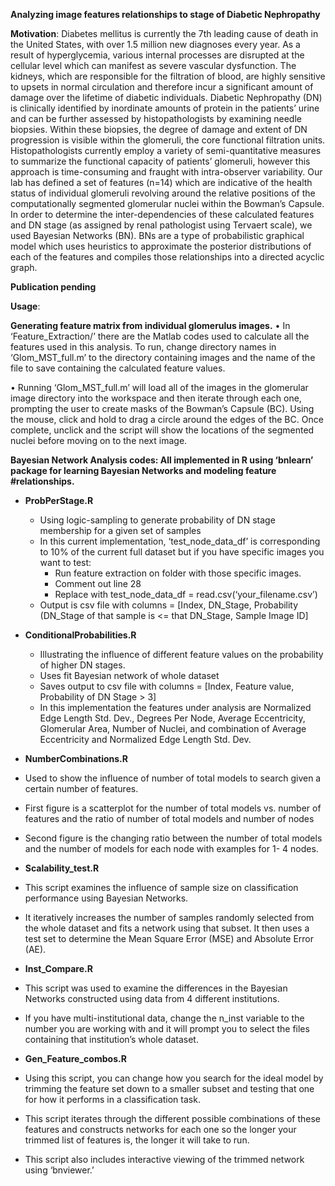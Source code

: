 **Analyzing image features relationships to stage of Diabetic Nephropathy**

**Motivation**: 
  Diabetes mellitus is currently the 7th leading cause of death in the United States, with over 1.5 million new diagnoses every year.  As a result of hyperglycemia, various internal processes are disrupted at the cellular level which can manifest as severe vascular dysfunction.  The kidneys, which are responsible for the filtration of blood, are highly sensitive to upsets in normal circulation and therefore incur a significant amount of damage over the lifetime of diabetic individuals.  Diabetic Nephropathy (DN) is clinically identified by inordinate amounts of protein in the patients’ urine and can be further assessed by histopathologists by examining needle biopsies.  Within these biopsies, the degree of damage and extent of DN progression is visible within the glomeruli, the core functional filtration units.  Histopathologists currently employ a variety of semi-quantitative measures to summarize the functional capacity of patients’ glomeruli, however this approach is time-consuming and fraught with intra-observer variability.  Our lab has defined a set of features (n=14) which are indicative of the health status of individual glomeruli revolving around the relative positions of the computationally segmented glomerular nuclei within the Bowman’s Capsule.  In order to determine the inter-dependencies of these calculated features and DN stage (as assigned by renal pathologist using Tervaert scale), we used Bayesian Networks (BN).  BNs are a type of probabilistic graphical model which uses heuristics to approximate the posterior distributions of each of the features and compiles those relationships into a directed acyclic graph.  

**Publication pending**

**Usage**:

**Generating feature matrix from individual glomerulus images.**
  •	In ‘Feature_Extraction/’ there are the Matlab codes used to calculate all the features used in this analysis.  To run, change directory names in ‘Glom_MST_full.m’ to the directory containing images and the name of the file to save containing the calculated feature values.
  
  •	Running ‘Glom_MST_full.m’ will load all of the images in the glomerular image directory into the workspace and then iterate through each one, prompting the user to create masks of the Bowman’s Capsule (BC).  Using the mouse, click and hold to drag a circle around the edges of the BC.  Once complete, unclick and the script will show the locations of the segmented nuclei before moving on to the next image.

**Bayesian Network Analysis codes: All implemented in R using ‘bnlearn’ package for learning Bayesian Networks and modeling feature #relationships.**



* **ProbPerStage.R**
  * Using logic-sampling to generate probability of DN stage membership for a given set of samples
  *	In this current implementation, ‘test_node_data_df’ is corresponding to 10% of the current full dataset but if you have specific        images you want to test:
    *	Run feature extraction on folder with those specific images.
    *	Comment out line 28
    *	Replace with test_node_data_df = read.csv(‘your_filename.csv’)
  *	Output is csv file with columns = [Index, DN_Stage, Probability (DN_Stage of that sample is <= that DN_Stage, Sample Image ID]
    
* **ConditionalProbabilities.R**
  *	Illustrating the influence of different feature values on the probability of higher DN stages.
  *	Uses fit Bayesian network of whole dataset
  *	Saves output to csv file with columns = [Index, Feature value, Probability of DN Stage > 3]
  *	In this implementation the features under analysis are Normalized Edge Length Std. Dev., Degrees Per Node, Average Eccentricity,        Glomerular Area, Number of Nuclei, and combination of Average Eccentricity and Normalized Edge Length Std. Dev. 
    
*	**NumberCombinations.R**
   *	Used to show the influence of number of total models to search given a certain number of features.  
   *	First figure is a scatterplot for the number of total models vs. number of features and the ratio of number of total models and       number of nodes
   *	Second figure is the changing ratio between the number of total models and the number of models for each node with examples for 1-      4 nodes.
    
*	**Scalability_test.R**
 *	This script examines the influence of sample size on classification performance using Bayesian Networks.  
 *	It iteratively increases the number of samples randomly selected from the whole dataset and fits a network using that subset.  It     then uses a test set to determine the Mean Square Error (MSE) and Absolute Error (AE).
    
*	**Inst_Compare.R**
  *	This script was used to examine the differences in the Bayesian Networks constructed using data from 4 different institutions.
  *	If you have multi-institutional data, change the n_inst variable to the number you are working with and it will prompt you to         select the files containing that institution’s whole dataset.
    
*	**Gen_Feature_combos.R**
  *	Using this script, you can change how you search for the ideal model by trimming the feature set down to a smaller subset and         testing that one for how it performs in a classification task.
  *	This script iterates through the different possible combinations of these features and constructs networks for each one so the          longer your trimmed list of features is, the longer it will take to run.
  *	This script also includes interactive viewing of the trimmed network using ‘bnviewer.’
